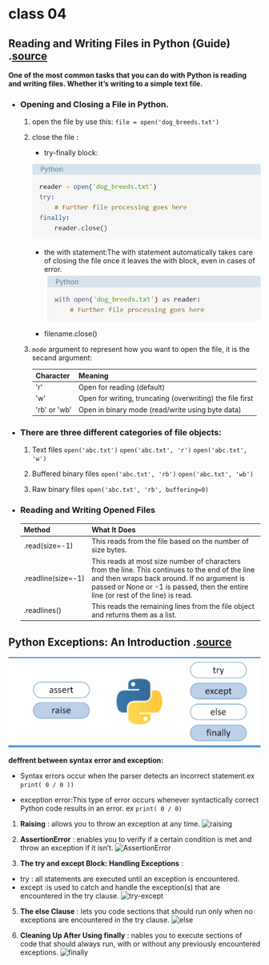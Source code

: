 # class 04

## Reading and Writing Files in Python (Guide) .[source](https://realpython.com/read-write-files-python/)

**One of the most common tasks that you can do with Python is reading and writing files. Whether it’s writing to a simple text file.**

* ### Opening and Closing a File in Python.
    1. open the file by use this:
          `file = open('dog_breeds.txt')`
    2. close the file :
         * try-finally block:
         
         ![try-finally block](./close1.png)

         * the with statement:The with statement automatically takes care of closing the file once it leaves the with block, even in cases of error. 
         ![the with statement:](./close2.PNG)

         * filename.close()
     
     3. `mode`  argument to represent how you want to open the file, it is the secand argument:
       
        
        | Character             |             Meaning                                                 |   
        | :---                  |            :---                                                     |  
        | 'r'                   |   Open for reading         (default)                                |     
        | 'w'                   |  Open for writing, truncating         (overwriting) the file first  |
        | 'rb' or 'wb'          |  Open in binary mode (read/write using         byte data)           |
       
* ### There are three different categories of file objects:
   1. Text files
     `open('abc.txt')`
     `open('abc.txt', 'r')`
     `open('abc.txt', 'w')`

   2. Buffered binary files
     `open('abc.txt', 'rb')`
     `open('abc.txt', 'wb')`
   3. Raw binary files
      `open('abc.txt', 'rb', buffering=0)`

* ### Reading and Writing Opened Files
 
  | Method                |             What It  Does                                                   |   
  | :---                  |           :---                                                               |  
  | .read(size=-1)        |   This reads from the file based on  the number of size bytes.              |     
  | .readline(size=-1)    |  This reads at most size number of  characters from the line. This continues to the end of the line  and then wraps back around. If no argument is passed or None or  -1 is passed, then the entire line (or rest of the line) is  read. | 
  | .readlines()          |  This reads the remaining lines from  the file object and returns them as a list.|
 

## Python Exceptions: An Introduction .[source](https://realpython.com/python-exceptions/)

![Exceptions](./exc.PNG)

**deffrent between syntax error and exception:**
* Syntax errors occur when the parser detects an incorrect statement.ex `print( 0 / 0 ))`
  
* exception error:This type of error occurs whenever syntactically correct Python code results in an error. ex `print( 0 / 0)`

1. **Raising** : allows you to throw an exception at any time.
   ![raising](https://files.realpython.com/media/raise.3931e8819e08.png)
2. **AssertionError** : enables you to verify if a certain condition is met and throw an exception if it isn’t.
   ![AssertionError ](https://files.realpython.com/media/assert.f6d344f0c0b4.png)

3. **The try and except Block: Handling Exceptions** :
 * try : all statements are executed until an exception is encountered.
 * except :is used to catch and handle the exception(s) that are encountered in the try clause.
   ![try-except](https://files.realpython.com/media/try_except.c94eabed2c59.png)

5. **The else Clause** : lets you code sections that should run only when no exceptions are encountered in the try clause.
   ![else](https://files.realpython.com/media/try_except_else.703aaeeb63d3.png)

6. **Cleaning Up After Using finally** : nables you to execute sections of code that should always run, with or without any previously encountered exceptions.
   ![finally](https://files.realpython.com/media/try_except_else_finally.a7fac6c36c55.png)
